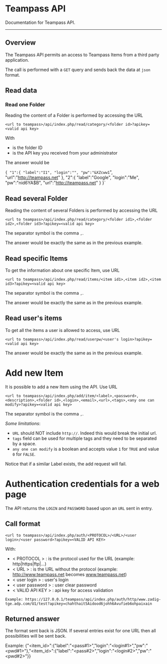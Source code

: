 # Teampass API

Documentation for Teampass API.

---

## Overview

The Teampass API permits an access to Teampass Items from a third party application.

The call is performed with a `GET` query and sends back the data at `json` format.

## Read data

### Read one Folder

Reading the content of a Folder is performed by accessing the URL

	<url to teampass>/api/index.php/read/category/<folder id>?apikey=<valid api key>
    
With
* <folder id> is the folder ID
* <valid api key> is the API key you received from your administrator

The answer would be

`{
	"1":{
		"label":"I1",
		"login":"",
		"pw":"&XZcww1`",
		"url":"http://teampass.net"
	},
	"2":{
		"label":"Google",
		"login":"Me",
		"pw":"nid6YA$B",
		"url":"http://teampass.net"
	}
}`

## Read several Folder

Reading the content of several Folders is performed by accessing the URL

`<url to teampass>/api/index.php/read/category/<folder id1>,<folder id2>,<folder id3>?apikey=<valid api key>`

The separator symbol is the comma ` , `.

The answer would be exactly the same as in the previous example.

## Read specific Items

To get the information about one specific Item, use URL

`<url to teampass>/api/index.php/read/items/<item id1>,<item id2>,<item id3>?apikey=<valid api key>`

The separator symbol is the comma ` , `.

The answer would be exactly the same as in the previous example.

## Read user's items

To get all the items a user is allowed to access, use URL

`<url to teampass>/api/index.php/read/userpw/<user's login>?apikey=<valid api key>`

The answer would be exactly the same as in the previous example.

# Add new Item

It is possible to add a new Item using the API. Use URL

`<url to teampass>/api/index.php/add/item/<label>,<password>,<description>,<folder id>,<login>,<email>,<url>,<tags>,<any one can modify>?apikey=<valid api key>`

The separator symbol is the comma ` , `.

*Some limitations*:

* `URL` should NOT include `http://`. Indeed this would break the initial url.
* `tags` field can be used for multiple tags and they need to be separated by a space.
* `any one can modify` is a boolean and accepts value `1` for `TRUE` and value `0` for `FALSE`.

Notice that if a similar Label exists, the add request will fail.

# Authentication credentials for a web page

The API returns the `LOGIN` and `PASSWORD` based upon an `URL` sent in entry.

## Call format

`<url to teampass>/api/index.php/auth/<PROTOCOL>/<URL>/<user login>/<user password>?apikey=<VALID API KEY>`

With:

* < PROTOCOL > : is the protocol used for the URL (example: http|https|ftp|...)
* < URL > : is the URL without the protocol (example: http://www.teampass.net becomes www.teampass.net)
* < user login > : user's login
* < user password > : user clear password
* < VALID API KEY > : api key for access validation

```
Example: https://127.0.0.1/teampass/api/index.php/auth/http/www.zadig-tge.adp.com/U1/test?apikey=chahthait5Aidood6johh6Avufieb6ohpaixain
```
 
## Returned answer
 
The format sent back is JSON.
If several entries exist for one URL then all possibilities will be sent back.
 
Example: {"<item_id>":{"label":"<pass#1>","login":"<login#1>","pw":"<pwd#1>"},"<item_id>":{"label":"<pass#2>","login":"<login#2>","pw":"<pwd#2>"}}

